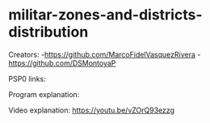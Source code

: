 # militar-zones-and-districts-distribution
Creators:
-https://github.com/MarcoFidelVasquezRivera
-https://github.com/DSMontoyaP

PSP0 links:


Program explanation:



Video explanation:
https://youtu.be/vZOrQ93ezzg
